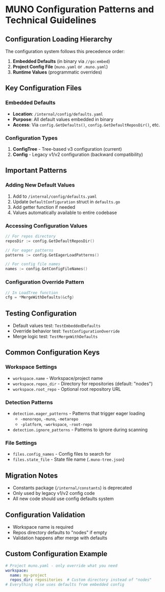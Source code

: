 # MUNO Configuration Patterns and Technical Guidelines

## Configuration Loading Hierarchy
The configuration system follows this precedence order:
1. **Embedded Defaults** (in binary via `//go:embed`)
2. **Project Config File** (`muno.yaml` or `.muno.yaml`)
3. **Runtime Values** (programmatic overrides)

## Key Configuration Files

### Embedded Defaults
- **Location**: `/internal/config/defaults.yaml`
- **Purpose**: All default values embedded in binary
- **Access**: Via `config.GetDefaults()`, `config.GetDefaultReposDir()`, etc.

### Configuration Types
1. **ConfigTree** - Tree-based v3 configuration (current)
2. **Config** - Legacy v1/v2 configuration (backward compatibility)

## Important Patterns

### Adding New Default Values
1. Add to `/internal/config/defaults.yaml`
2. Update `DefaultConfiguration` struct in `defaults.go`
3. Add getter function if needed
4. Values automatically available to entire codebase

### Accessing Configuration Values
```go
// For repos directory
reposDir := config.GetDefaultReposDir()

// For eager patterns
patterns := config.GetEagerLoadPatterns()

// For config file names
names := config.GetConfigFileNames()
```

### Configuration Override Pattern
```go
// In LoadTree function
cfg = *MergeWithDefaults(&cfg)
```

## Testing Configuration
- Default values test: `TestEmbeddedDefaults`
- Override behavior test: `TestConfigurationOverride`
- Merge logic test: `TestMergeWithDefaults`

## Common Configuration Keys

### Workspace Settings
- `workspace.name` - Workspace/project name
- `workspace.repos_dir` - Directory for repositories (default: "nodes")
- `workspace.root_repo` - Optional root repository URL

### Detection Patterns
- `detection.eager_patterns` - Patterns that trigger eager loading
  - `-monorepo`, `-muno`, `-metarepo`
  - `-platform`, `-workspace`, `-root-repo`
- `detection.ignore_patterns` - Patterns to ignore during scanning

### File Settings
- `files.config_names` - Config files to search for
- `files.state_file` - State file name (`.muno-tree.json`)

## Migration Notes
- Constants package (`/internal/constants`) is deprecated
- Only used by legacy v1/v2 config code
- All new code should use config defaults system

## Configuration Validation
- Workspace name is required
- Repos directory defaults to "nodes" if empty
- Validation happens after merge with defaults

## Custom Configuration Example
```yaml
# Project muno.yaml - only override what you need
workspace:
  name: my-project
  repos_dir: repositories  # Custom directory instead of "nodes"
# Everything else uses defaults from embedded config
```